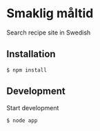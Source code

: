 # Smaklig måltid

Search recipe site in Swedish

## Installation

```
$ npm install
```
## Development

Start development

```
$ node app
```